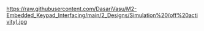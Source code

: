 https://raw.githubusercontent.com/DasariVasu/M2-Embedded_Keypad_Interfacing/main/2_Designs/Simulation%20(off%20activity).jpg
